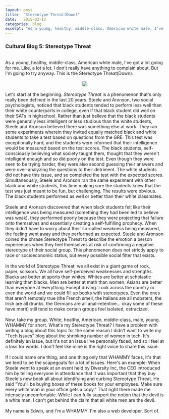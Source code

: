 ```yaml
---
layout: post
title:  "Stereotype Threat(Down)"
date:   2015-03-13
categories: blog
excerpt: "As a young, healthy, middle-class, American white male, I've got a lot going for me. Like, a lot a lot. I don't really have anything to complain about. But I'm going to try anyway. This is the Stereotype Threat(Down)."
---
```


<h3>Cultural Blog 5: Stereotype Threat</h3>
<br/>
As a young, healthy, middle-class, American white male, I've got a lot going for me. Like, a lot a lot. I don't really have anything to complain about. But I'm going to try anyway. This is the Stereotype Threat(Down).
<br/>
<br/>
<center><img src="http://billsandbrews.com/wp-content/uploads/2014/02/COLBERT_PIC.png" /></center>
<br/>
Let's start at the beginning. <em>Stereotype Threat</em> is a phenomenon that's only really been defined in the last 20 years. Steele and Aronson, two social psychologists, noticed that black students tended to perform less well than their white counterparts in college, even if that black student did well on their SATs in highschool. Rather than just believe that the black students were generally less intelligent or less studious than the white students, Steele and Aronson believed there was something else at work. They ran some experiments wherein they invited equally matched black and white students to take a test based on questions from the GRE. This test was exceptionally hard, and the students were informed that their intelligence would be measured based on the test scores. The black students, self-consciously believing what society taught them, thought that they weren't intelligent enough and so did poorly on the test. Even though they were seen to be trying harder, they were also second guessing their answers and were over-analyzing the questions to their detriment. The white students did not have this issue, and so completed the test with the expected scores. Simultaneously, Steele and Aronson ran the same experiment with other black and white students, this time making sure the students knew that the test was just meant to be fun, but challenging. The results were obvious. The black students performed as well or better than their white classmates.
<br/>
<br/>
Steele and Aronson discovered that when black students felt like their intelligence was being measured (something they had been led to believe was weak), they performed poorly because they were projecting that failure onto themselves and essentially creating a self-fulfilling prophecy. When they didn't have to worry about their so-called weakness being measured, the feeling went away and they performed as expected. Steele and Aronson coined the phrase Stereotype Threat to describe the emotion a person experiences when they feel themselves at risk of confirming a negative stereotype of their social group. This phenomenon does not strictly apply to race or socioeconomic status, but every possible social filter that exists.
<br/>
<br/>
In the world of Stereotype Threat, we all exist in a giant game of rock, paper, scissors. We all have self-perceived weaknesses and strengths. Blacks are better at sports than whites. Whites are better at scholastic learning than blacks. Men are better at math than women. Asians are better than everyone at everything. Except driving. Look across the country or even the world and we could fill up books with stereotypes. Even the ones that aren't remotely true (the French smell, the Italians are all mobsters, the Irish are all drunks, the Germans are all anal-retentive... okay some of these have merit) still tend to make certain groups feel isolated, ostracized.
<br/>
<br/>
Now, take my group. White, healthy, American, middle-class, male, young. WHAMMY for short. What's my Stereotype Threat? I have a problem with writing a blog about this topic for the same reason I didn't want to write my "Tech Issues" blog about the shrinking number of women in tech. It's definitely an issue, but it's not an issue I've personally faced, and so I feel at a loss for words. I don't feel like mine is the right voice to share this issue.
<br/>
<br/>
If I could name one thing, and one thing only that WHAMMY faces, it's that we tend to be the scapegoats for a lot of issues. Here's an example: When Steele went to speak at an event held by Diversity Inc, the CEO introduced him by telling everyone in attendance that it was important that they buy Steele's new book all about identifying and curbing Stereotype Threat. He said "You'll be buying boxes of these books for your employees. Make sure every white man in your office gets a copy." That right there made me intensely uncomfortable. While I can fully support the notion that the devil is a white man, I can't get behind the claim that all white men are the devil.
<br/>
<br/>
My name is Edwin, and I'm a WHAMMY. I'm also a web developer. Sort of.
